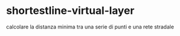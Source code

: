# shortestline-virtual-layer

calcolare la distanza minima tra una serie di punti e una rete stradale

